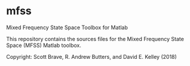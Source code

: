# mfss
Mixed Frequency State Space Toolbox for Matlab

This repository contains the sources files for the Mixed Frequency State Space (MFSS) Matlab toolbox. 

Copyright: Scott Brave, R. Andrew Butters, and David E. Kelley (2018)
